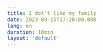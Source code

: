 ```yaml
---
title: I dot't like my family
date: 2023-09-15T17:20:00.000
lang: en
duration: 10min
layout: 'default'
---
```


<Title />

I don't like my biological family because I grew up in a suppressive environment from a young age.

I have a "cousin" who is my father's sister's son. It seems like he got hold of a script for someone else's child – excelling in academics, tall, and with good looks. Whenever I visit my grandmother's house, I can't escape being compared, whether it's about grades or work. It's as if he's a paragon of excellence in my father's eyes, having even secured a government job.

I am very fortunate to have reached adulthood and left that family behind. Although I cannot completely distance myself from them in this country, I no longer have to listen to their complaints every day.

I can use my phone during meals, choose not to have onions, and avoid eating foods I dislike. These are things I could never do while living with them.

Of course, when I was younger, I used to hear about another "cousin," my mother's brother's son. He was naturally talented academically, even standing on a podium at a young age to teach his peers.

I never realized that when I was a child, my parents never asked if I was happy at school. Instead, they would say, "How's your brother doing? What awards did he receive? Did the teachers praise him again? At school, even the teachers don't remember you, and every year, your evaluations just consist of empty words."

I don't particularly want to dwell on those times. I just want to tell everyone here that I don't like living with them, I don't like eating with them, and I don't like talking to them. I just want to stay away from them.

In fact, when I left school and didn't return home, I chose to work directly. I thought to myself that I could live in a place completely without them, and I unconsciously felt relieved.

Of course, during this time, they always denied everything I did, easily dismissing it.

Naturally, I am an unfilial child. I have been nurtured by them to the point where I can't empathize with them; I just find them noisy. They always say, "We are doing this for your own good; we love you." But they have never shown it. Well, they've said it, but there were no actions to back it up. In the end, they would only say in a casual tone, "We love you; we just don't know how to express it."

Now, I don't need them anymore. I was always a rootless person, never expecting them to buy me a house, a car, or arrange everything for me. Maybe I will eventually end up alone, never getting married. As long as I can stay away from them, that's all I need.

I don't feel the need to list their wrongdoings here. I just want to be able to distance myself from them.
